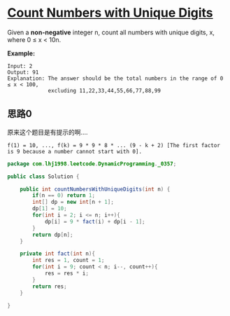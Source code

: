 # [Count Numbers with Unique Digits](https://leetcode.com/problems/count-numbers-with-unique-digits/)

Given a **non-negative** integer n, count all numbers with unique digits, x, where 0 ≤ x < 10n.

**Example:**

```
Input: 2
Output: 91 
Explanation: The answer should be the total numbers in the range of 0 ≤ x < 100, 
             excluding 11,22,33,44,55,66,77,88,99
```

## 思路0

原来这个题目是有提示的啊....

`f(1) = 10, ..., f(k) = 9 * 9 * 8 * ... (9 - k + 2) [The first factor is 9 because a number cannot start with 0].`

```java
package com.lhj1998.leetcode.DynamicProgramming._0357;

public class Solution {

    public int countNumbersWithUniqueDigits(int n) {
        if(n == 0) return 1;
        int[] dp = new int[n + 1];
        dp[1] = 10;
        for(int i = 2; i <= n; i++){
            dp[i] = 9 * fact(i) + dp[i - 1];
        }
        return dp[n];
    }

    private int fact(int n){
        int res = 1, count = 1;
        for(int i = 9; count < n; i--, count++){
            res = res * i;
        }
        return res;
    }
    
}

```

